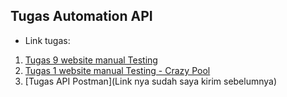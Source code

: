 ﻿## Tugas Automation API

- Link tugas:
1. [Tugas 9 website manual  Testing](https://docs.google.com/spreadsheets/d/19IPtAzOFoRiTjjPYMTcWTU69-79NOPwl1HqahcH2LMM/edit?gid=0#gid=0)
2. [Tugas 1 website manual  Testing - Crazy Pool](https://docs.google.com/spreadsheets/d/1q0oPwziaafZxj1eaWzf7JdjdzbuFYWaOyCLg_UqUFDU/edit?gid=0#gid=0)
3. [Tugas API Postman](Link nya sudah saya kirim sebelumnya)
